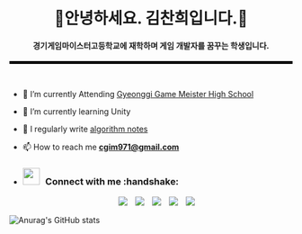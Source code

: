 <h1 align="center"> 🌟안녕하세요. 김찬희입니다.🌟</h1>
<h4 align="center"> 경기게임마이스터고등학교에 재학하며 게임 개발자를 꿈꾸는 학생입니다. </h4>
<hr style="border: solid 2px black;">

<br>

<a target="_blank" align="center">
  
</a>

- 🔭 I’m currently Attending <a href="https://ggm.hs.kr/" target="blank">Gyeonggi Game Meister High School</a>

- 🌱 I’m currently learning Unity 

- 📝 I regularly write  <a href="https://www.notion.so/C-fe2b493cbe714ef9b56af689d47aad10?pvs=4" target="blank">algorithm notes</a>

- 📫 How to reach me **cgim971@gmail.com**

- <h3 align="left" > <img src="https://media.giphy.com/media/iY8CRBdQXODJSCERIr/giphy.gif" width="30" height="30" style="margin-right: 10px;">Connect with me :handshake: </h3>

<p align="left">

 <div align="center"  class="icons-social" style="margin-left: 10px;">
        <a style="margin-left: 10px;" target="_blank" href="https://github.com/hun1001">
        <img src="https://img.icons8.com/doodle/40/000000/github--v1.png"></a>
        <a style="margin-left: 10px;" target="_blank" href="https://stackoverflow.com/users/17728941/rpdev?tab=profile">
                <img src="https://img.icons8.com/external-tal-revivo-color-tal-revivo/40/000000/external-stack-overflow-is-a-question-and-answer-site-for-professional-logo-color-tal-revivo.png"></a>
    <a style="margin-left: 10px;" target="_blank" href="https://www.instagram.com/taehun7333">
            <img src="https://img.icons8.com/doodle/40/000000/instagram-new--v2.png"></a>
        <a style="margin-left: 10px;" target="_blank" href="https://twitter.com/rtpgamedev">
            <img src="https://img.icons8.com/doodle/1x/twitter-squared--v2.png" ></a>
        <a style="margin-left: 10px;" target="_blank" href="https://www.youtube.com/channel/UCGs7NGHMStVY5k2-9NJUbDg">
                <img src="https://img.icons8.com/doodle/1x/youtube--v2.png" ></a>
      </div>

</p>

![Anurag's GitHub stats](https://github-readme-stats.vercel.app/api?username=hun1001&show_icons=true&theme=transparent)
